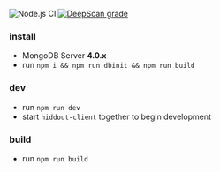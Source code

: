 ![Node.js CI](https://github.com/hiddout/hiddout-core/workflows/Node.js%20CI/badge.svg?branch=master)
[![DeepScan grade](https://deepscan.io/api/teams/4291/projects/6035/branches/48238/badge/grade.svg)](https://deepscan.io/dashboard#view=project&tid=4291&pid=6035&bid=48238)

### install
* MongoDB Server **4.0.x**
* run `npm i && npm run dbinit && npm run build`
### dev
* run `npm run dev`
* start `hiddout-client` together to begin development
### build
* run `npm run build`
